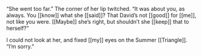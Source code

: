 “She went too far.” The corner of her lip twitched. “It was about you, as always. You [[know]] what she [[said]]? That David’s not [[good]] for [[me]], not like you were. [[Maybe]] she’s right, but shouldn’t she [[keep]] that to herself?”  

I could not look at her, and fixed [[my]] eyes on the Summer [[Triangle]]. “I’m sorry.”  
